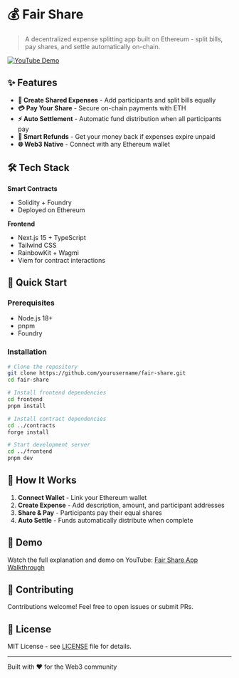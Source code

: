 # 💰 Fair Share

> A decentralized expense splitting app built on Ethereum - split bills, pay shares, and settle automatically on-chain.

[![YouTube Demo](https://img.shields.io/badge/YouTube-Demo-red?style=for-the-badge&logo=youtube)](https://www.youtube.com/watch?v=b7YHIYYNqOg)

## ✨ Features

- **🔗 Create Shared Expenses** - Add participants and split bills equally
- **💳 Pay Your Share** - Secure on-chain payments with ETH
- **⚡ Auto Settlement** - Automatic fund distribution when all participants pay
- **🔄 Smart Refunds** - Get your money back if expenses expire unpaid
- **🌐 Web3 Native** - Connect with any Ethereum wallet

## 🛠️ Tech Stack

**Smart Contracts**
- Solidity + Foundry
- Deployed on Ethereum

**Frontend**
- Next.js 15 + TypeScript
- Tailwind CSS
- RainbowKit + Wagmi
- Viem for contract interactions

## 🚀 Quick Start

### Prerequisites
- Node.js 18+
- pnpm
- Foundry

### Installation

```bash
# Clone the repository
git clone https://github.com/yourusername/fair-share.git
cd fair-share

# Install frontend dependencies
cd frontend
pnpm install

# Install contract dependencies
cd ../contracts
forge install

# Start development server
cd ../frontend
pnpm dev
```

## 📱 How It Works

1. **Connect Wallet** - Link your Ethereum wallet
2. **Create Expense** - Add description, amount, and participant addresses
3. **Share & Pay** - Participants pay their equal shares
4. **Auto Settle** - Funds automatically distribute when complete

## 🎥 Demo

Watch the full explanation and demo on YouTube: [Fair Share App Walkthrough](https://www.youtube.com/watch?v=b7YHIYYNqOg)

## 🤝 Contributing

Contributions welcome! Feel free to open issues or submit PRs.

## 📄 License

MIT License - see [LICENSE](LICENSE) file for details.

---

Built with ❤️ for the Web3 community
